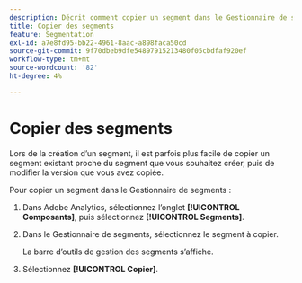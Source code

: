 ```yaml
---
description: Décrit comment copier un segment dans le Gestionnaire de segments.
title: Copier des segments
feature: Segmentation
exl-id: a7e8fd95-bb22-4961-8aac-a898faca50cd
source-git-commit: 9f70dbeb9dfe54897915213480f05cbdfaf920ef
workflow-type: tm+mt
source-wordcount: '82'
ht-degree: 4%

---
```


# Copier des segments

Lors de la création d’un segment, il est parfois plus facile de copier un segment existant proche du segment que vous souhaitez créer, puis de modifier la version que vous avez copiée.

Pour copier un segment dans le Gestionnaire de segments :

1. Dans Adobe Analytics, sélectionnez l’onglet **[!UICONTROL Composants]**, puis sélectionnez **[!UICONTROL Segments]**.

1. Dans le Gestionnaire de segments, sélectionnez le segment à copier.

   La barre d’outils de gestion des segments s’affiche.

1. Sélectionnez **[!UICONTROL Copier]**.
